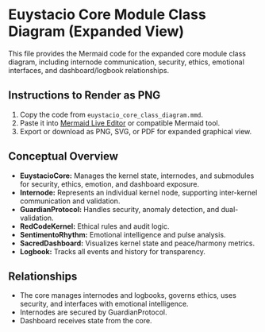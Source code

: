 # Euystacio Core Module Class Diagram (Expanded View)

This file provides the Mermaid code for the expanded core module class diagram, including internode communication, security, ethics, emotional interfaces, and dashboard/logbook relationships.

## Instructions to Render as PNG
1. Copy the code from `euystacio_core_class_diagram.mmd`.
2. Paste it into [Mermaid Live Editor](https://mermaid.live) or compatible Mermaid tool.
3. Export or download as PNG, SVG, or PDF for expanded graphical view.

## Conceptual Overview
- **EuystacioCore:** Manages the kernel state, internodes, and submodules for security, ethics, emotion, and dashboard exposure.
- **Internode:** Represents an individual kernel node, supporting inter-kernel communication and validation.
- **GuardianProtocol:** Handles security, anomaly detection, and dual-validation.
- **RedCodeKernel:** Ethical rules and audit logic.
- **SentimentoRhythm:** Emotional intelligence and pulse analysis.
- **SacredDashboard:** Visualizes kernel state and peace/harmony metrics.
- **Logbook:** Tracks all events and history for transparency.

## Relationships
- The core manages internodes and logbooks, governs ethics, uses security, and interfaces with emotional intelligence.
- Internodes are secured by GuardianProtocol.
- Dashboard receives state from the core.

